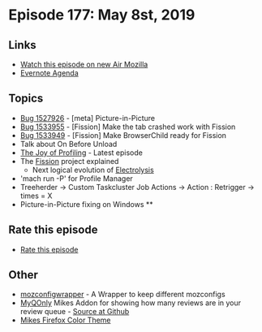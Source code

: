 # Episode 177: May 8st, 2019

## Links
* [Watch this episode on new Air Mozilla](https://air.mozilla.org/event-redirect/329971/)
* [Evernote Agenda](https://www.evernote.com/shard/s434/client/snv?noteGuid=d58f8137-03f7-4cb9-a8c2-87e2ca185ae1&noteKey=b2d4c0eef4bcf784&sn=https%3A%2F%2Fwww.evernote.com%2Fshard%2Fs434%2Fsh%2Fd58f8137-03f7-4cb9-a8c2-87e2ca185ae1%2Fb2d4c0eef4bcf784&title=May%2B8th%252C%2B2019%2B-%2BEpisode%2B177)

## Topics
* [Bug 1527926](https://bugzilla.mozilla.org/show_bug.cgi?id=1527926) - [meta] Picture-in-Picture
* [Bug 1533955](https://bugzilla.mozilla.org/show_bug.cgi?id=1533955) - [Fission] Make the tab crashed work with Fission
* [Bug 1533949](https://bugzilla.mozilla.org/show_bug.cgi?id=1533949) - [Fission] Make BrowserChild ready for Fission
* Talk about On Before Unload
* [The Joy of Profiling](https://air.mozilla.org/event-redirect/324472/) - Latest episode
* The [Fission](https://wiki.mozilla.org/Project_Fission) project explained 
  - Next logical evolution of [Electrolysis](https://wiki.mozilla.org/Electrolysis)
* 'mach run -P' for Profile Manager
* Treeherder -> Custom Taskcluster Job Actions -> Action : Retrigger -> times = X
* Picture-in-Picture fixing on Windows
**
## Rate this episode
* [Rate this episode](https://forms.gle/gcnbhnzS3LgApfT86)

## Other
* [mozconfigwrapper](https://github.com/ahal/mozconfigwrapper) - A Wrapper to keep different mozconfigs
* [MyQOnly](https://addons.mozilla.org/en-US/firefox/addon/myqonly/) Mikes Addon for showing how many reviews are in your review queue - [Source at Github](https://github.com/mikeconley/myqonly)
* [Mikes Firefox Color Theme](https://addons.mozilla.org/en-US/firefox/addon/electricbluegaloo/)


